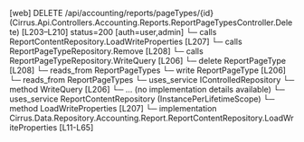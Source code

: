 [web] DELETE /api/accounting/reports/pageTypes/{id}  (Cirrus.Api.Controllers.Accounting.Reports.ReportPageTypesController.Delete)  [L203–L210] status=200 [auth=user,admin]
  └─ calls ReportContentRepository.LoadWriteProperties [L207]
  └─ calls ReportPageTypeRepository.Remove [L208]
  └─ calls ReportPageTypeRepository.WriteQuery [L206]
  └─ delete ReportPageType [L208]
    └─ reads_from ReportPageTypes
  └─ write ReportPageType [L206]
    └─ reads_from ReportPageTypes
  └─ uses_service IControlledRepository<ReportPageType>
    └─ method WriteQuery [L206]
      └─ ... (no implementation details available)
  └─ uses_service ReportContentRepository (InstancePerLifetimeScope)
    └─ method LoadWriteProperties [L207]
      └─ implementation Cirrus.Data.Repository.Accounting.Report.ReportContentRepository.LoadWriteProperties [L11-L65]

